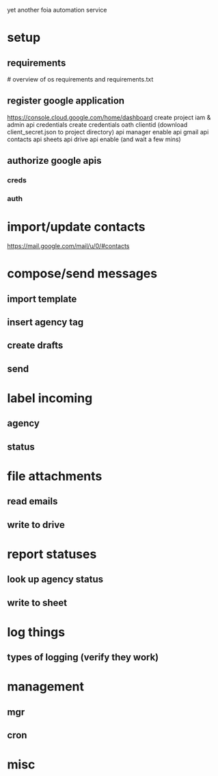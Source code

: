 yet another foia automation service

# setup
## requirements
\# overview of os requirements and requirements.txt

## register google application
https://console.cloud.google.com/home/dashboard
create project
    iam & admin
        api credentials
            create credentials
                oath clientid
                    (download client_secret.json to project directory)
        api manager
            enable api
                gmail api
                contacts api
                sheets api
                drive api
            enable (and wait a few mins)


## authorize google apis
### creds
### auth


# import/update contacts
https://mail.google.com/mail/u/0/#contacts


# compose/send messages
## import template
## insert agency tag
## create drafts
## send


# label incoming
## agency
## status


# file attachments
## read emails
## write to drive


# report statuses
## look up agency status
## write to sheet


# log things
## types of logging (verify they work)


# management
## mgr
## cron


# misc
